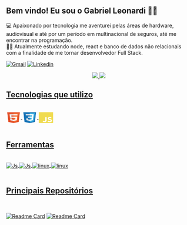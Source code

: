 ## Bem vindo!  Eu sou o Gabriel Leonardi 👋🏻
💻 Apaixonado por tecnologia me aventurei pelas áreas de hardware, audiovisual e até por um período em multinacional de seguros, até me encontrar na programação.<br>
🚀📒 Atualmente estudando node, react e banco de dados não relacionais com a finalidade de me tornar desenvolvedor Full Stack.

[![Gmail](https://img.shields.io/badge/Gmail-D14836?style=for-the-badge&logo=gmail&logoColor=white)](mailto:gbe.leonardi@gmail.com)
[![Linkedin](https://img.shields.io/badge/LinkedIn-0077B5?style=for-the-badge&logo=linkedin&logoColor=white)](https://www.linkedin.com/in/gabriel-leonardi-61556b144/)
<div align="center">
 <a href="https://github.com/Gbleonardi">
<img height="180em" src="https://github-readme-stats.vercel.app/api?username=Gbleonardi&show_icons=true&theme=vision-friendly-dark&include_all_commits=false"/>
<img height="180em" src="https://github-readme-stats.vercel.app/api/top-langs/?username=Gbleonardi&layout=compact&langs_count=7&theme=vision-friendly-dark"/>
 </div>

## Tecnologias que utilizo
<br>

<div style="display: inline_block">
 <img align="center" alt="HTML" height="30" width="40" src="https://raw.githubusercontent.com/devicons/devicon/master/icons/html5/html5-original.svg">
 <img align="center" alt="CSS" height="30" width="40" src="https://raw.githubusercontent.com/devicons/devicon/master/icons/css3/css3-original.svg">
 <img align="center" alt="Js" height="30" width="40" src="https://raw.githubusercontent.com/devicons/devicon/master/icons/javascript/javascript-plain.svg"><br> <br>

## Ferramentas
<br>

<div style="display: inline_blovk">
 <img align="center" alt="Js" height="30" width="40" src="https://cdn.jsdelivr.net/gh/devicons/devicon/icons/aftereffects/aftereffects-original.svg" />
<img align="center" alt="Js" height="30" width="40" src="https://cdn.jsdelivr.net/gh/devicons/devicon/icons/photoshop/photoshop-plain.svg" />
<img align="center" alt=linux src="https://img.shields.io/badge/Debian-A81D33?style=for-the-badge&logo=debian&logoColor=white">
<img align="center" alt=linux src="https://img.shields.io/badge/Linux-FCC624?style=for-the-badge&logo=linux&logoColor=black">
 <br><br>

 ## Principais Repositórios
<br>
 
 [![Readme Card](https://github-readme-stats.vercel.app/api/pin/?username=Gbleonardi&repo=Sistema-de-escalas&theme=highcontrast)](https://github.com/Gbleonardi/Sistema-de-escalas)
 [![Readme Card](https://github-readme-stats.vercel.app/api/pin/?username=Gbleonardi&repo=Projeto-MusicDot&theme=highcontrast)](https://github.com/Gbleonardi/Projeto-MusicDot)

 
 
 </div>
